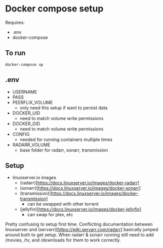# Docker compose setup

Requires:
* .env
* docker-compose 

## To run

`docker-compose up`

## .env

* USERNAME
* PASS
* PEERFLIX\_VOLUME
  * only need this setup if want to persist data
* DOCKER\_UID
  * need to match volume write permissions
* DOCKER\_GID
  * need to match volume write permissions
* CONFIG
  * needed for running containers multiple times
* RADARR\_VOLUME
  * base folder for radarr, sonarr, transmission

## Setup

* linuxserver.io images
  * (radarr)[https://docs.linuxserver.io/images/docker-radarr]
  * (sonarr)[https://docs.linuxserver.io/images/docker-sonarr]
  * (transmission)[https://docs.linuxserver.io/images/docker-transmission]
    * can be swapped with other torrent
  * (jellyfin)[https://docs.linuxserver.io/images/docker-jellyfin]
    * can swap for plex, etc

Pretty confusing to setup first time. Conflicting documentation between linuxserver
and (servarr)[https://wiki.servarr.com/radarr] basically jumped around both to get
setup. When radarr & sonarr running still need to add /movies, /tv, and /downloads
for them to work correctly.
